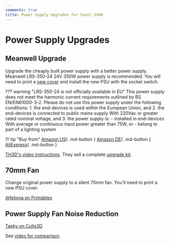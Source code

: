 ```yaml
---
comments: true
title: Power Supply Upgrades for Sovol SV06
---
```


# Power Supply Upgrades

## Meanwell Upgrade

Upgrade the cheaply built power supply with a better power supply. Meanwell LRS-350-24 24V 350W power supply is recommended. You will need to print a [new cover](https://www.printables.com/model/443881) and install the new PSU with the socket switch.

??? warning "LRS-350-24 is not officially available in EU"
    This power supply does not meet the harmonic current requirements outlined by BS EN/EN61000-3-2. Please do not use this power supply under the following conditions:
    1. the end-devices is used within the European Union, and
    2. the end-devices is connected to public mains supply With 220Vac or greater rated nominal voltage, and
    3. the power supply is:
      - installed in end-devices With average or continuous input power greater than 75W, or
      - belong to part of a lighting system

!!! tip "Buy from"
    [Amazon US](https://www.amazon.com/LRS-350-24-Switching-Supply-350-4W-115Vac/dp/B013ETVO12?th=1&linkCode=ll1&tag=blakadders-20&linkId=ebba79921e31f8a7981c2a596916ec72&language=en_US&ref_=as_li_ss_tl){ .md-button }
    [Amazon DE](https://www.amazon.de/-/en/Meanwell-Switched-Structure-180-264VAC-240-370V/dp/B07SVH2H3G?keywords=lrs-350&qid=1681209841&sr=8-2&linkCode=ll1&tag=blakadders-20&linkId=dc7386fd36dd12ddc7b89b4f23fa327b&language=en_GB&ref_=as_li_ss_tl){ .md-button }
    [AliExpress]([https://www.amazon.de/-/en/Meanwell-Switched-Structure-180-264VAC-240-370V/dp/B07SVH2H3G?keywords=lrs-350&qid=1681209841&sr=8-2&linkCode=ll1&tag=blakadders-20&linkId=dc7386fd36dd12ddc7b89b4f23fa327b&language=en_GB&ref_=as_li_ss_tl](https://www.aliexpress.com/item/4000424313065.html?aff_fcid=1cf7d85d437744d1864f7fb4b42234a1-1681209922629-07036-_DdsQKeH&tt=CPS_NORMAL&aff_fsk=_DdsQKeH&aff_platform=shareComponent-detail&sk=_DdsQKeH&aff_trace_key=1cf7d85d437744d1864f7fb4b42234a1-1681209922629-07036-_DdsQKeH&terminal_id=5328bb0326ad4ecea39a5766fa327b23&afSmartRedirect=y)){ .md-button }

[TH3D's video instructions](https://www.th3dstudio.com/product/24v-350w-psu-replacement-upgrade-mean-well/). They sell a complete [upgrade kit](https://www.th3dstudio.com/product/sovol-sv06-power-supply-upgrade-replacement-meanwell/?share=blakadder&campaign=sovol).

## 70mm Fan

Change original power supply to a silent 70mm fan. You'll need to print a new PSU cover.

[@felixna on Printables](https://www.printables.com/model/341847)

## Power Supply Fan Noise Reduction

[Taeky on Cults3D](https://cults3d.com/en/3d-model/tool/sovol-sv06-power-supply-simply-nois-reduction)

See [video for comparison](https://www.youtube.com/watch?v=2u8GBGv_-go).
